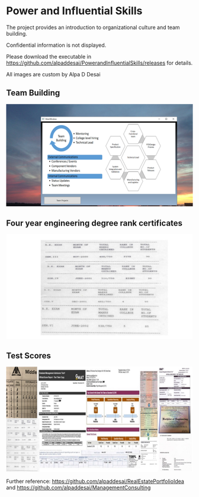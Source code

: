 # Power and Influential Skills

The project provides an introduction to organizational culture and team building. 

Confidential information is not displayed.

Please download the executable in https://github.com/alpaddesai/PowerandInfluentialSkills/releases for details. 

All images are custom by Alpa D Desai 

## Team Building
![image](TeamBuilding.png)

## Four year engineering degree rank certificates
![image](RankCertificates.jpg)

## Test Scores
![image](Grades.jpg)

Further reference: https://github.com/alpaddesai/RealEstatePortfolioIdea  and https://github.com/alpaddesai/ManagementConsulting

